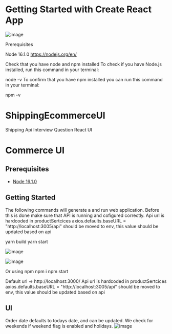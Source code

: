 # Getting Started with Create React App

![image](https://user-images.githubusercontent.com/5769233/117894090-768d8700-b270-11eb-8083-5aad4e0b9bf6.png)


Prerequisites

Node 16.1.0 https://nodejs.org/en/


Check that you have node and npm installed
To check if you have Node.js installed, run this command in your terminal:

node -v
To confirm that you have npm installed you can run this command in your terminal:

npm -v



# ShippingEcommerceUI
 Shipping Api Interview Question React UI 


# Commerce UI

## Prerequisites

* [Node 16.1.0](https://nodejs.org/en/)

## Getting Started

The following commands will generate a and run web application. Before this is done make sure that API is running and cofigured correctly. Api url is hardcoded in productSertcices  axios.defaults.baseURL = "http://localhost:3005/api" should be moved to env, this value should be updated based on api

yarn build 
yarn start 

![image](https://user-images.githubusercontent.com/5769233/117893180-ce2af300-b26e-11eb-8a6f-3fbc2509cf1a.png)

![image](https://user-images.githubusercontent.com/5769233/117893198-d97e1e80-b26e-11eb-9e49-b319e67e3464.png)


Or using npm 
npm i
npm start


Default url => http://localhost:3000/
 Api url is hardcoded in productSertcices  axios.defaults.baseURL = "http://localhost:3005/api" should be moved to env, this value should be updated based on api

## UI 
Order date defaults to todays date, and can be updated. 
We check for weekends if weekend flag is enabled and holidays. 
![image](https://user-images.githubusercontent.com/5769233/117893271-f6b2ed00-b26e-11eb-9956-11f1d6108df8.png)

